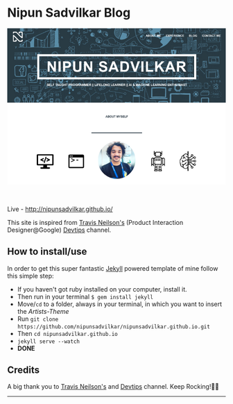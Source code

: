 # Nipun Sadvilkar Blog

![The Design](assets/img/nipun_blog.png)

<br>

Live - http://nipunsadvilkar.github.io/

This site is inspired from [Travis Neilson's](https://github.com/travisneilson) (Product Interaction Designer@Google) [Devtips](https://www.youtube.com/user/DevTipsForDesigners) channel.

## How to install/use

In order to get this super fantastic [Jekyll](http://jekyllrb.com) powered template of mine follow this simple step:

* If you haven't got ruby installed on your computer, install it.
* Then run in your terminal `$ gem install jekyll`
* Move/`cd` to a folder, always in your terminal, in which you want to insert the *Artists-Theme*
* Run `git clone https://github.com/nipunsadvilkar/nipunsadvilkar.github.io.git`
* Then `cd nipunsadvilkar.github.io`
* `jekyll serve --watch`
* **DONE**

## Credits

A big thank you to [Travis Neilson's](https://github.com/travisneilson) and [Devtips](https://www.youtube.com/user/DevTipsForDesigners) channel. Keep Rocking!🤘🏻

---
